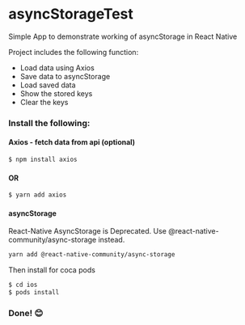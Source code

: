 # asyncStorageTest
Simple App to demonstrate working of asyncStorage in React Native

Project includes the following function:

 - Load data using Axios
 - Save data to asyncStorage
 - Load saved data
 - Show the stored keys
 - Clear the keys
 
 ### Install the following:

#### Axios - fetch data from api (optional)
```sh
$ npm install axios
```
#### OR
```sh
$ yarn add axios
```

#### asyncStorage
React-Native AsyncStorage is Deprecated. Use @react-native-community/async-storage instead.

```sh
yarn add @react-native-community/async-storage
```

Then install for coca pods

```sh
$ cd ios
$ pods install
```


### Done! 😊
